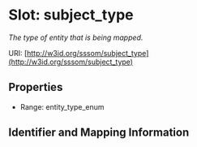 # Slot: subject_type
_The type of entity that is being mapped._


URI: [http://w3id.org/sssom/subject_type](http://w3id.org/sssom/subject_type)



<!-- no inheritance hierarchy -->


## Properties

 * Range: entity_type_enum



## Identifier and Mapping Information





